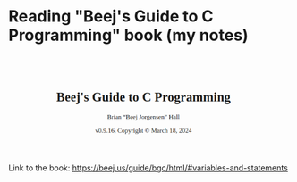 # Reading "Beej's Guide to C Programming" book (my notes)


![alt text](<Screenshot from 2024-03-26 13-19-17.png>)


Link to the book: https://beej.us/guide/bgc/html/#variables-and-statements
